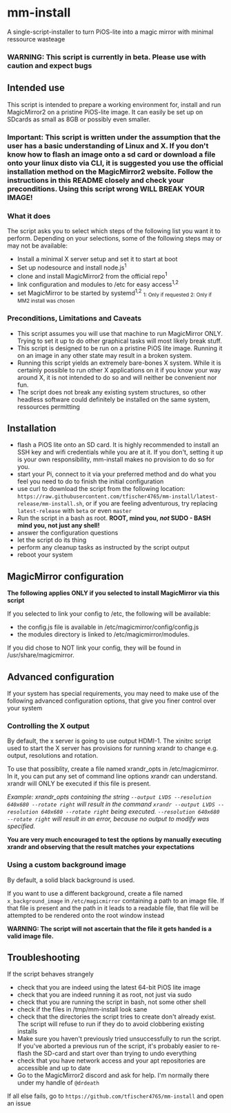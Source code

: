 # mm-install 
A single-script-installer to turn PiOS-lite into a magic mirror with minimal ressource wasteage

### **WARNING: This script is currently in beta. Please use with caution and expect bugs**


## Intended use
This script is intended to prepare a working environment for, install and run MagicMirror2 on a pristine PiOS-lite image. It can easily be set up on SDcards as small as 8GB or possibly even smaller.

### **Important: This script is written under the assumption that the user has a basic understanding of Linux and X. If you don't know how to flash an image onto a sd card or download a file onto your linux disto via CLI, it is suggested you use the official installation method on the MagicMirror2 website. Follow the instructions in this README closely and check your preconditions. Using this script wrong WILL BREAK YOUR IMAGE!**

### What it does
The script asks you to select which steps of the following list you want it to perform. Depending on your selections, some of the following steps may or may not be available:
 - Install a minimal X server setup and set it to start at boot
 - Set up nodesource and install node.js<sup>1</sup>
 - clone and install MagicMirror2 from the official repo<sup>1</sup>
 - link configuration and modules to /etc for easy access<sup>1,2</sup>
 - set MagicMirror to be started by systemd<sup>1,2</sup>
 <sub>1: Only if requested 2: Only if MM2 install was chosen</sub>

### Preconditions, Limitations and Caveats
- This script assumes you will use that machine to run MagicMirror ONLY. Trying to set it up to do other graphical tasks will most likely break stuff.
- This script is designed to be run on a pristine PiOS lite image. Running it on an image in any other state may result in a broken system.
- Running this script yields an extremely bare-bones X system. While it is certainly possible to run other X applications on it if you know your way around X, it is not intended to do so and will neither be convenient nor fun.
- The script does not break any existing system structures, so other headless software could definitely be installed on the same system, ressources permitting


## Installation
- flash a PiOS lite onto an SD card. It is highly recommended to install an SSH key and wifi credentials while you are at it. If you don't, setting it up is your own responsibility, mm-install makes no provision to do so for you.
- start your Pi, connect to it via your preferred method and do what you feel you need to do to finish the initial configuration
- use curl to download the script from the following location: `https://raw.githubusercontent.com/tfischer4765/mm-install/latest-release/mm-install.sh`, or if you are feeling adventurous, try replacing `latest-release` with `beta` or even `master`
- Run the script in a bash as root. **ROOT, mind you, *not* SUDO - BASH mind you, not just any shell!**
- answer the configuration questions
- let the script do its thing
- perform any cleanup tasks as instructed by the script output
- reboot your system

## MagicMirror configuration
**The following applies ONLY if you selected to install MagicMirror via this script**

If you selected to link your config to /etc, the following will be available:
- the config.js file is available in /etc/magicmirror/config/config.js
- the modules directory is linked to /etc/magicmirror/modules.

If you did chose to NOT link your config, they will be found in /usr/share/magicmirror.

## Advanced configuration

If your system has special requirements, you may need to make use of the following advanced configuration options, that give you finer control over your system

### Controlling the X output
By default, the x server is going to use output HDMI-1. The xinitrc script used to start the X server has provisions for running xrandr to change e.g. output, resolutions and rotation.

To use that possiblity, create a file named xrandr_opts in /etc/magicmirror. In it, you can put any set of command line options xrandr can understand. xrandr will ONLY be executed if this file is present.

*Example: xrandr_opts containing the string `--output LVDS --resolution 640x680 --rotate right` will result in the command `xrandr --output LVDS --resolution 640x680 --rotate right` being executed. `--resolution 640x680 --rotate right` will result in an error, because no output to modify was specified.*

**You are very much encouraged to test the options by manually executing xrandr and observing that the result matches your expectations**

### Using a custom background image
By default, a solid black background is used. 

If you want to use a different background, create a file named `x_background_image` in `/etc/magicmirror` containing a path to an image file. If that file is present and the path in it leads to a readable file, that file will be attempted to be rendered onto the root window instead

**WARNING: The script will not ascertain that the file it gets handed is a valid image file.**

## Troubleshooting

If the script behaves strangely
- check that you are indeed using the latest 64-bit PiOS lite image
- check that you are indeed running it as root, not just via sudo
- check that you are running the script in bash, not some other shell
- check if the files in /tmp/mm-install look sane
- check that the directories the script tries to create don't already exist. The script will refuse to run if they do to avoid clobbering existing installs
- Make sure you haven't previously tried unsuccessfully to run the script. If you've aborted a previous run of the script, it's probably easier to re-flash the SD-card and start over than trying to undo everything
- check that you have network access and your apt repositories are accessible and up to date
- Go to the MagicMirror2 discord and ask for help. I'm normally there under my handle of `@drdeath`

If all else fails, go to `https://github.com/tfischer4765/mm-install` and open an issue

